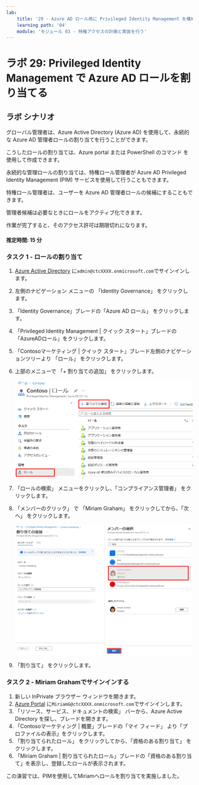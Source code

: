 ```yaml
---
lab:
    title: '29 - Azure AD ロール用に Privileged Identity Management を構成する'
    learning path: '04'
    module: 'モジュール 03 - 特権アクセスの計画と実装を行う'
---
```


# ラボ 29: Privileged Identity Management で Azure AD ロールを割り当てる

## ラボ シナリオ

グローバル管理者は、Azure Active Directory (Azure AD) を使用して、永続的な Azure AD 管理者ロールの割り当てを行うことができます。

こうしたロールの割り当ては、Azure portal または PowerShell のコマンド を使用して作成できます。

永続的な管理ロールの割り当ては、特権ロール管理者が Azure AD Privileged Identity Management (PIM) サービスを使用して行うこともできます。

特権ロール管理者は、ユーザーを Azure AD 管理者ロールの候補にすることもできます。

管理者候補は必要なときにロールをアクティブ化できます。

作業が完了すると、そのアクセス許可は期限切れになります。

#### 推定時間: 15 分

### タスク 1 - ロールの割り当て

1. [Azure Active Directory]( https://portal.azure.com/#blade/Microsoft_AAD_IAM/ActiveDirectoryMenuBlade/Overview) に`admin@ctcXXXX.onmicrosoft.com`でサインインします。

1. 左側のナビゲーション メニューの 「Identity Governance」 をクリックします。

1. 「Identity  Governance」ブレードの「Azure AD ロール」 をクリックします。

1. 「Privileged Identity Management | クイック スタート」ブレードの「AzureADロール」をクリックします。

1. 「Contosoマーケティング | クイック スタート」ブレード左側のナビゲーションツリーより 「ロール」 をクリックします。

1. 上部のメニューで 「+ 割り当ての追加」 をクリックします。

    ![「割り当ての追加」メニューが強調表示された Azure AD ロールを表示している画面イメージ](./media/lp4-mod3-pim-assign-role.png)

1. 「ロールの検索」 メニューをクリックし、「コンプライアンス管理者」 をクリックします。

1. 「メンバーのクリック」 で 「Miriam Graham」 をクリックしてから、「次へ」 をクリックします。

    ![クリックしたメンバーが強調表示された「メンバーのクリック」ウィンドウを表示している画面イメージ](./media/lp4-mod3-pim-add-role-assignment.png)

1. 「割り当て」 をクリックします。

    

### タスク 2 - Miriam Grahamでサインインする

1. 新しい InPrivate ブラウザー ウィンドウを開きます。
2. [Azure Portal](https://portal.azure.com) に`MiriamG@ctcXXXX.onmicrosoft.com`でサインインします。
3. 「リソース、サービス、ドキュメントの検索」 バーから、Azure Active Directory を探し、ブレードを開きます。
4. 「Contosoマーケティング | 概要」ブレードの「マイ フィード」 より「プロファイルの表示」をクリックします。
5. 「割り当てられたロール」 をクリックしてから、「資格のある割り当て」 をクリックします。
6. 「Miriam Graham | 割り当てられたロール」ブレードの「資格のある割り当て」を表示し、登録したロールが表示されます。



この演習では、PIMを使用してMiriamへロールを割り当てを実施しました。
